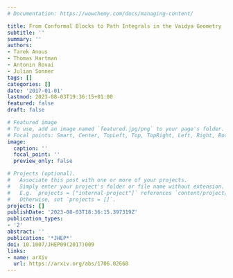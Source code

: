 ```yaml
---
# Documentation: https://wowchemy.com/docs/managing-content/

title: From Conformal Blocks to Path Integrals in the Vaidya Geometry
subtitle: ''
summary: ''
authors:
- Tarek Anous
- Thomas Hartman
- Antonin Rovai
- Julian Sonner
tags: []
categories: []
date: '2017-01-01'
lastmod: 2023-08-03T19:36:15+01:00
featured: false
draft: false

# Featured image
# To use, add an image named `featured.jpg/png` to your page's folder.
# Focal points: Smart, Center, TopLeft, Top, TopRight, Left, Right, BottomLeft, Bottom, BottomRight.
image:
  caption: ''
  focal_point: ''
  preview_only: false

# Projects (optional).
#   Associate this post with one or more of your projects.
#   Simply enter your project's folder or file name without extension.
#   E.g. `projects = ["internal-project"]` references `content/project/deep-learning/index.md`.
#   Otherwise, set `projects = []`.
projects: []
publishDate: '2023-08-03T18:36:15.397319Z'
publication_types:
- '2'
abstract: ''
publication: '*JHEP*'
doi: 10.1007/JHEP09(2017)009
links:
- name: arXiv
  url: https://arxiv.org/abs/1706.02668
---
```

